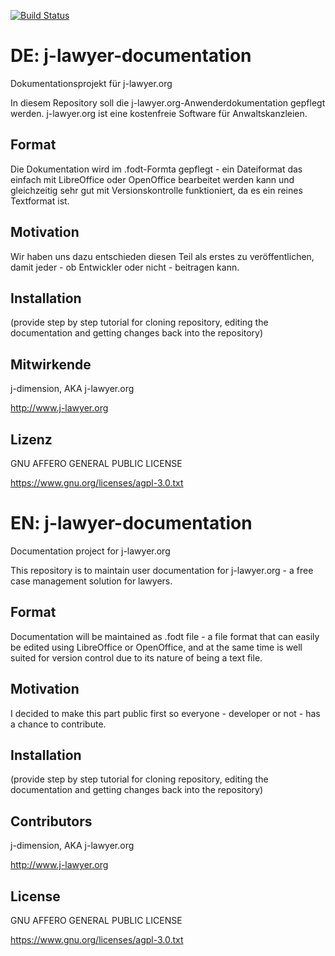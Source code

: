 [![Build Status](https://api.travis-ci.org/jlawyerorg/j-lawyer-documentation.svg?branch=master)](https://travis-ci.org/jlawyerorg/j-lawyer-documentation)

# DE: j-lawyer-documentation

Dokumentationsprojekt für j-lawyer.org

In diesem Repository soll die j-lawyer.org-Anwenderdokumentation gepflegt werden. j-lawyer.org ist eine kostenfreie Software für Anwaltskanzleien.

## Format

Die Dokumentation wird im .fodt-Formta gepflegt - ein Dateiformat das einfach mit LibreOffice oder OpenOffice bearbeitet werden kann und gleichzeitig sehr gut mit Versionskontrolle funktioniert, da es ein reines Textformat ist.

## Motivation

Wir haben uns dazu entschieden diesen Teil als erstes zu veröffentlichen, damit jeder - ob Entwickler oder nicht - beitragen kann.

## Installation

(provide step by step tutorial for cloning repository, editing the documentation and getting changes back into the repository)

## Mitwirkende

j-dimension, AKA j-lawyer.org

http://www.j-lawyer.org

## Lizenz

GNU AFFERO GENERAL PUBLIC LICENSE

https://www.gnu.org/licenses/agpl-3.0.txt

# EN: j-lawyer-documentation

Documentation project for j-lawyer.org

This repository is to maintain user documentation for j-lawyer.org - a free case management solution for lawyers. 

## Format

Documentation will be maintained as .fodt file - a file format that can easily be edited using LibreOffice or OpenOffice, and at the same time is well suited for version control due to its nature of being a text file.

## Motivation

I decided to make this part public first so everyone - developer or not - has a chance to contribute.

## Installation

(provide step by step tutorial for cloning repository, editing the documentation and getting changes back into the repository)

## Contributors

j-dimension, AKA j-lawyer.org

http://www.j-lawyer.org

## License

GNU AFFERO GENERAL PUBLIC LICENSE

https://www.gnu.org/licenses/agpl-3.0.txt
